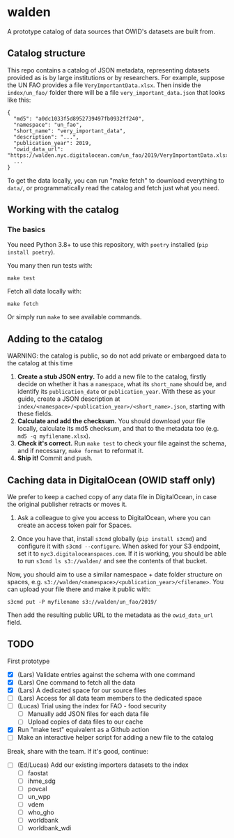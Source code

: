 # walden

A prototype catalog of data sources that OWID's datasets are built from.

## Catalog structure

This repo contains a catalog of JSON metadata, representing datasets provided as is by large institutions or by researchers. For example, suppose the UN FAO provides a file `VeryImportantData.xlsx`. Then inside the `index/un_fao/` folder there will be a file `very_important_data.json` that looks like this:

```
{
  "md5": "a0dc1033f5d8952739497fb0932ff240",
  "namespace": "un_fao",
  "short_name": "very_important_data",
  "description": "...",
  "publication_year": 2019,
  "owid_data_url": "https://walden.nyc.digitalocean.com/un_fao/2019/VeryImportantData.xlsx",
  ...
}
```

To get the data locally, you can run "make fetch" to download everything to `data/`, or programmatically read the catalog and fetch just what you need.

## Working with the catalog

### The basics

You need Python 3.8+ to use this repository, with `poetry` installed (`pip install poetry`).

You many then run tests with:

`make test`

Fetch all data locally with:

`make fetch`

Or simply run `make` to see available commands.

## Adding to the catalog

WARNING: the catalog is public, so do not add private or embargoed data to the catalog at this time

1. **Create a stub JSON entry.** To add a new file to the catalog, firstly decide on whether it has a `namespace`, what its `short_name` should be, and identify its `publication_date` or `publication_year`. With these as your guide, create a JSON description at `index/<namespace>/<publication_year>/<short_name>.json`, starting with these fields.
2. **Calculate and add the checksum.** You should download your file locally, calculate its md5 checksum, and that to the metadata too (e.g. `md5 -q myfilename.xlsx`).
3. **Check it's correct.** Run `make test` to check your file against the schema, and if necessary, `make format` to reformat it.
4. **Ship it!** Commit and push.

## Caching data in DigitalOcean (OWID staff only)

We prefer to keep a cached copy of any data file in DigitalOcean, in case the original publisher retracts or moves it.

1. Ask a colleague to give you access to DigitalOcean, where you can create an access token pair for Spaces.

2. Once you have that, install `s3cmd` globally (`pip install s3cmd`) and configure it with `s3cmd --configure`. When asked for your S3 endpoint, set it to `nyc3.digitaloceanspaces.com`. If it is working, you should be able to run `s3cmd ls s3://walden/` and see the contents of that bucket.

Now, you should aim to use a similar namespace + date folder structure on spaces, e.g. `s3://walden/<namespace>/<publication_year>/<filename>`. You can upload your file there and make it public with:

`s3cmd put -P myfilename s3://walden/un_fao/2019/`

Then add the resulting public URL to the metadata as the `owid_data_url` field.

## TODO

First prototype

- [X] (Lars) Validate entries against the schema with one command
- [X] (Lars) One command to fetch all the data
- [X] (Lars) A dedicated space for our source files
- [ ] (Lars) Access for all data team members to the dedicated space
- [ ] (Lucas) Trial using the index for FAO - food security
    - [ ] Manually add JSON files for each data file
    - [ ] Upload copies of data files to our cache
- [X] Run "make test" equivalent as a Github action
- [ ] Make an interactive helper script for adding a new file to the catalog

Break, share with the team. If it's good, continue:

- [ ] (Ed/Lucas) Add our existing importers datasets to the index
    - [ ] faostat
    - [ ] ihme_sdg
    - [ ] povcal
    - [ ] un_wpp
    - [ ] vdem
    - [ ] who_gho
    - [ ] worldbank
    - [ ] worldbank_wdi
